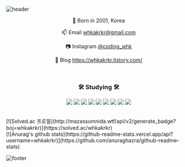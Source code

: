 <!--
**whkakrkr/whkakrkr** is a ✨ _special_ ✨ repository because its `README.md` (this file) appears on your GitHub profile.
-->

![header](https://capsule-render.vercel.app/api?type=egg&color=auto&height=100&section=header)


<p align="center"> 🍰 Born in 2001, Korea </p>     

<p align="center">📫 Email <a href="whkakrkr@gmail.com">whkakrkr@gmail.com</a></p>

<p align="center"> 📷 Instagram <a href="https://www.instagram.com/coding_whk/">@coding_whk</a></p>

<p align="center">📝 Blog <a href="https://whkakrkr.tistory.com/">https://whkakrkr.tistory.com/</a></p>
</br>
<h3 align="center">🛠️ Studying 🛠️</h3>
<p align="center">
  <img src="https://img.shields.io/badge/C++-00599C?style=flat-square&logo=C%2B%2B&logoColor=white"/></a>
  <img src="https://img.shields.io/badge/Swift-FA7343?style=flat-square&logo=swift&logoColor=white"/></a>
  <img src="https://img.shields.io/badge/HTML5-E34F26?style=flat-square&logo=html5&logoColor=white"/></a>
  <img src="https://img.shields.io/badge/CSS3-1572B6?style=flat-square&logo=css3&logoColor=white"/></a>
  <img src="https://img.shields.io/badge/MarkDown-000000?style=flat-square&logo=markdown&logoColor=white"/></a>
  <img src="https://img.shields.io/badge/Python-3776AB?style=flat-square&logo=python&logoColor=white"/></a>
  <img src="https://img.shields.io/badge/Java-007396?style=flat-square&logo=java&logoColor=white"/></a>
  <img src="https://img.shields.io/badge/JavaScript-F7DF1E?style=flat-square&logo=javascript&logoColor=white"/></a>
  <img src="https://img.shields.io/badge/Kotlin-0095D5?style=flat-square&logo=kotlin&logoColor=white"/></a>
                                                 </p>
                                                                                                                    



  </br>
  [![Solved.ac
  프로필](http://mazassumnida.wtf/api/v2/generate_badge?boj=whkakrkr)](https://solved.ac/whkakrkr)



  </br>
  [![Anurag's github stats](https://github-readme-stats.vercel.app/api?username=whkakrkr)](https://github.com/anuraghazra/github-readme-stats)

![footer](https://capsule-render.vercel.app/api?type=egg&color=auto&height=100&section=footer&)

